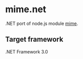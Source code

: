 mime.net
========

.NET port of node.js module [mime][1].


Target framework
----------------

.NET Framework 3.0


[1]: https://github.com/broofa/node-mime
